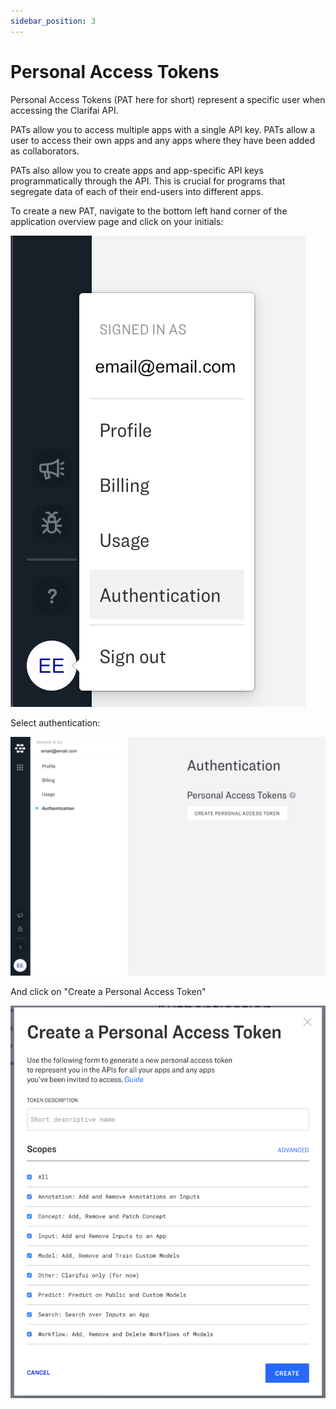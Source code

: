 ```yaml
---
sidebar_position: 3
---
```


# Personal Access Tokens

Personal Access Tokens \(PAT here for short\) represent a specific user when accessing the Clarifai API.

PATs allow you to access multiple apps with a single API key. PATs allow a user to access their own apps and any apps where they have been added as collaborators.

PATs also allow you to create apps and app-specific API keys programmatically through the API. This is crucial for programs that segregate data of each of their end-users into different apps.

To create a new PAT, navigate to the bottom left hand corner of the application overview page and click on your initials:

![navigate-authentication](/img/navigate_authentication.jpg)

Select authentication:

![authentication-screen](/img/authentication_screen.jpg)

And click on "Create a Personal Access Token"

![create-pat](/img/create_pat.jpg)

